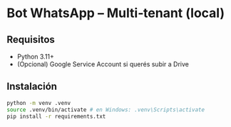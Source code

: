 # Bot WhatsApp – Multi‑tenant (local)


## Requisitos
- Python 3.11+
- (Opcional) Google Service Account si querés subir a Drive


## Instalación
```bash
python -m venv .venv
source .venv/bin/activate # en Windows: .venv\Scripts\activate
pip install -r requirements.txt